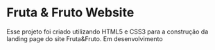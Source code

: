 # Fruta & Fruto Website

Esse projeto foi criado utilizando HTML5 e CSS3 para a construção da landing page do site Fruta&Fruto.
Em desenvolvimento

